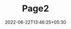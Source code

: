 ---
title: "Page2"
date: 2022-06-22T13:46:25+05:30
layout: "data-insight-report/page2"
pageNo: 2
---